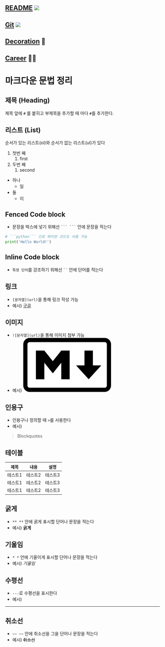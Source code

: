 ## [README](../README.md) <img src="https://img.shields.io/badge/README-018EF5?style=flat&logo=README&logoColor=white" /><br>
## [Git](git.md) <img src="https://img.shields.io/badge/GitHub-181717?style=flat&logo=GitHub&logoColor=white" />
## [Decoration](decorate.md) 🎨
## [Career](book/career.md) 👨‍💻


# 마크다운 문법 정리

## 제목 (Heading)

 제목 앞에 `#` 를 붙히고 부제목을 추가할 때 마다 `#`를 추가한다.

## 리스트 (List)

순서가 있는 리스트(ol)와 순서가 없는 리스트(ul)가 있다

1. 첫번 째
    1. first
2. 두번 째
    1. second

- 하나
    - 일
- 둘
    - 이

## Fenced Code block


- 문장을 박스에 넣기 위해선 ` ``` ``` ` 안에 문장을 적는다


```python
# ```python``` 으로 파이썬 코드도 사용 가능
print('Hello World!')
```

## Inline Code block
- `특정 단어`를 강조하기 위해선 ` `` ` 안에 단어를 적는다

## 링크
- `[문자열](url)`을 통해 링크 작성 가능
- 예시) [구글](https://www.google.com)
## 이미지

- `![문자열](url)`을 통해 이미지 첨부 가능
- 예시) ![이미지](../image/md.png)

## 인용구
- 인용구나 정의할 때 `>`를 사용한다
- 예시)
>Blockquotes

## 테이블
|제목|내용|설명|
|------|---|---|
|테스트1|테스트2|테스트3|
|테스트1|테스트2|테스트3|
|테스트1|테스트2|테스트3|


## 굵게
- ` ** ** ` 안에 굵게 표시할 단어나 문장을 적는다
- 예시) **굵게**

## 기울임
- ` * * ` 안에 기울이게 표시할 단어나 문장을 적는다
- 예시) *기울임*

## 수평선
- ` --- `로 수평선을 표시한다
- 예시)
---

## 취소선
- ` ~~ ~~ ` 안에 취소선을 그을 단어나 문장을 적는다
- 예시) ~~취소선~~